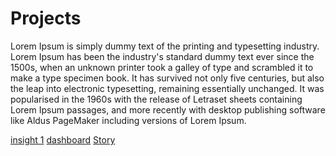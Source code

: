 # Projects

Lorem Ipsum is simply dummy text of the printing and typesetting industry. Lorem Ipsum has been the industry's standard dummy text ever since the 1500s, when an unknown printer took a galley of type and scrambled it to make a type specimen book. It has survived not only five centuries, but also the leap into electronic typesetting, remaining essentially unchanged. It was popularised in the 1960s with the release of Letraset sheets containing Lorem Ipsum passages, and more recently with desktop publishing software like Aldus PageMaker including versions of Lorem Ipsum.




[insight 1](https://public.tableau.com/profile/ankita5817#!/vizhome/delaysbyAirline/Sheet1?publish=yes)
[dashboard](https://public.tableau.com/profile/ankita5817#!/vizhome/Arrivaldelaybystate/Dashboard1?publish=yes)
[Story](https://public.tableau.com/profile/ankita5817#!/vizhome/weatherconditionstory/Story1?publish=yes)
